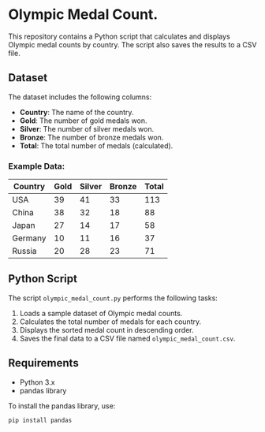 # Olympic Medal Count.
This repository contains a Python script that calculates and displays Olympic medal counts by country. The script also saves the results to a CSV file.

## Dataset

The dataset includes the following columns:

- **Country**: The name of the country.
- **Gold**: The number of gold medals won.
- **Silver**: The number of silver medals won.
- **Bronze**: The number of bronze medals won.
- **Total**: The total number of medals (calculated).

### Example Data:

| Country | Gold | Silver | Bronze | Total |
|--------|------|-------|--------|-------|
| USA    | 39   | 41    | 33     | 113   |
| China  | 38   | 32    | 18     | 88    |
| Japan  | 27   | 14    | 17     | 58    |
| Germany| 10   | 11    | 16     | 37    |
| Russia | 20   | 28    | 23     | 71    |

## Python Script

The script `olympic_medal_count.py` performs the following tasks:

1. Loads a sample dataset of Olympic medal counts.
2. Calculates the total number of medals for each country.
3. Displays the sorted medal count in descending order.
4. Saves the final data to a CSV file named `olympic_medal_count.csv`.

## Requirements

- Python 3.x
- pandas library

To install the pandas library, use:
```bash
pip install pandas
